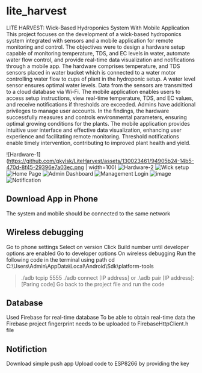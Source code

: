 # lite_harvest

LITE HARVEST: Wick-Based Hydroponics System With Mobile  Application
This project focuses on the development of a wick-based hydroponics system integrated with sensors and a mobile application for remote monitoring and control. The objectives were to design a hardware setup capable of monitoring temperature, TDS, and EC levels in water, automate water flow control, and provide real-time data visualization and notifications through a mobile app.  The hardware comprises temperature, and TDS sensors placed in water bucket which is connected to a water motor controlling water flow to cups of plant in the hydroponic setup. A water level sensor ensures optimal water levels. Data from the sensors are transmitted to a cloud database via Wi-Fi. The mobile application enables users to access setup instructions, view real-time temperature, TDS, and EC values, and receive notifications if thresholds are exceeded. Admins have additional privileges to manage user accounts. In the findings, the hardware successfully measures and controls environmental parameters, ensuring optimal growing conditions for the plants. The mobile application provides intuitive user interface and effective data visualization, enhancing user experience and facilitating remote monitoring. Threshold notifications enable timely intervention, contributing to improved plant health and yield.

![Hardware-1](https://github.com/gkylsk/LiteHarvest/assets/130023461/94905b24-14b5-470d-8f45-29396e7a03ec.png | width=100)
![Hardware-2](https://github.com/gkylsk/LiteHarvest/assets/130023461/f2b92e69-9ad6-4aae-b4fb-b68705f4867b)
![Wick setup](https://github.com/gkylsk/LiteHarvest/assets/130023461/d6598135-e821-46d2-b7b3-170e344f0e7a)
![Home Page](https://github.com/gkylsk/LiteHarvest/assets/130023461/7794b849-d8fb-4fae-881d-eed1be7f26b6)
![Admin Dashboard](https://github.com/gkylsk/LiteHarvest/assets/130023461/f4561513-b722-4fab-bc08-41035290015e)
![Management Login](https://github.com/gkylsk/LiteHarvest/assets/130023461/0dc1566d-555a-4d8b-a470-dc59110bd9c2)
![image](https://github.com/gkylsk/LiteHarvest/assets/130023461/dff9105d-8158-4f39-9de9-6fa148f03758)
![Notification](https://github.com/gkylsk/LiteHarvest/assets/130023461/10d1f36f-683b-4457-ad9a-c0fa32213203)

## Download App in Phone 
The system and mobile should be connected to the same network
## Wireless debugging 
Go to phone settings
Select on version
Click Build number until developer options are enabled
Go to developer options 
On wireless debugging
Run the following code in the terminal using path cd C:\Users\Admin\AppData\Local\Android\Sdk\platform-tools 
>./adb tcpip 5555
>./adb connect [IP address]
or
>.\adb pair [IP address]:[Paring code]
Go back to the project file and run the code

## Database
Used Firebase for real-time database
To be able to obtain real-time data the Firebase project fingerprint needs to be uploaded to FirebaseHttpClient.h file

## Notifiction
Download simple push app
Upload code to ESP8266 by providing the key
